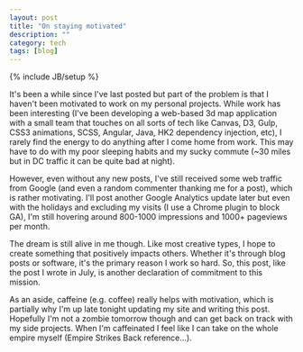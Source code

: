 ```yaml
---
layout: post
title: "On staying motivated"
description: ""
category: tech
tags: [blog]
---
```

{% include JB/setup %}

It's been a while since I've last posted but part of the problem is that I haven't been motivated to work on
my personal projects. While work has been interesting (I've been developing a web-based 3d map application with
a small team that touches on all sorts of tech like Canvas, D3, Gulp, CSS3 animations, SCSS, Angular, Java, HK2 dependency injection, etc),
I rarely find the energy to do anything after I come home from work. This may have to do with my poor sleeping
habits and my sucky commute (~30 miles but in DC traffic it can be quite bad at night).

However, even without any new posts, I've still received some web traffic from Google (and even a random commenter
thanking me for a post), which is rather motivating. I'll post another Google Analytics update later but even
with the holidays and excluding my visits (I use a Chrome plugin to block GA), I'm still hovering around 800-1000 impressions
and 1000+ pageviews per month.

The dream is still alive in me though. Like most creative types, I hope to create something that positively impacts
others. Whether it's through blog posts or software, it's the primary reason I work so hard.
So, this post, like the post I wrote in July, is another declaration of commitment to this mission.

As an aside, caffeine (e.g. coffee) really helps with motivation, which is partially why I'm up
late tonight updating my site and writing this post. Hopefully I'm not a zombie tomorrow though and can get back
on track with my side projects. When I'm caffeinated I feel like I can take on the whole empire myself (Empire Strikes
Back reference...).